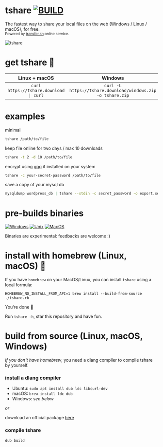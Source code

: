 # tshare [![BUILD](https://github.com/trikko/tshare/actions/workflows/d.yml/badge.svg)](https://github.com/trikko/tshare/actions/workflows/d.yml)

The fastest way to share your local files on the web (Windows / Linux / macOS), for free. \
<sub>Powered by [transfer.sh](https://transfer.sh) online service.</sub>


![tshare](https://github.com/trikko/tshare/assets/647157/fd66bb95-a78c-41a6-bca6-e3ba736edcab)

# get tshare 🚀

| Linux + macOS | Windows |
|:------------------------------------:|:----------------------------------------------------------------------:|
| ```curl https://tshare.download \| curl``` | ```curl -L https://tshare.download/windows.zip -o tshare.zip``` |

# examples

minimal
```bash
tshare /path/to/file
```

keep file online for two days / max 10 downloads
```bash
tshare -t 2 -d 10 /path/to/file
```

encrypt using [gpg](https://gnupg.org/download/index.html) if installed on your system
```bash
tshare -c your-secret-password /path/to/file
```

save a copy of your mysql db 
```bash
mysqldump wordpress_db | tshare --stdin -c secret_password -o export.sql 
```

# pre-builds binaries
[![Windows](https://img.shields.io/badge/-Windows_x64-blue.svg?style=for-the-badge&logo=windows)](https://github.com/trikko/tshare/releases/latest/download/tshare-windows-x86_64.zip)
[![Unix](https://img.shields.io/badge/-Linux-red.svg?style=for-the-badge&logo=linux)](https://github.com/trikko/tshare/releases/latest/download/tshare-linux-x86_64.zip)
[![MacOS](https://img.shields.io/badge/-MacOS-lightblue.svg?style=for-the-badge&logo=apple)](https://github.com/trikko/tshare/releases/latest/download/tshare-macos-x86_64.zip).

Binaries are experimental: feedbacks are welcome :)

# install with homebrew (Linux, macOS) 🍺

If you have ```homebrew``` on your MacOS/Linux, you can install ```tshare``` using a local formula:

```
HOMEBREW_NO_INSTALL_FROM_API=1 brew install --build-from-source ./tshare.rb
```

You're done 🎉 

Run ```tshare -h```, star this repository and have fun. 

# build from source (Linux, macOS, Windows)

_If you don't have homebrew_, you need a dlang compiler to compile tshare by yourself.

### install a dlang compiler
- Ubuntu: ```sudo apt install dub ldc libcurl-dev```
- macOS: ```brew install ldc dub```
- Windows: *see below*
  
*or* 

download an official package [here](https://dlang.org/download.html#dmd)

### compile tshare
```d
dub build
```
